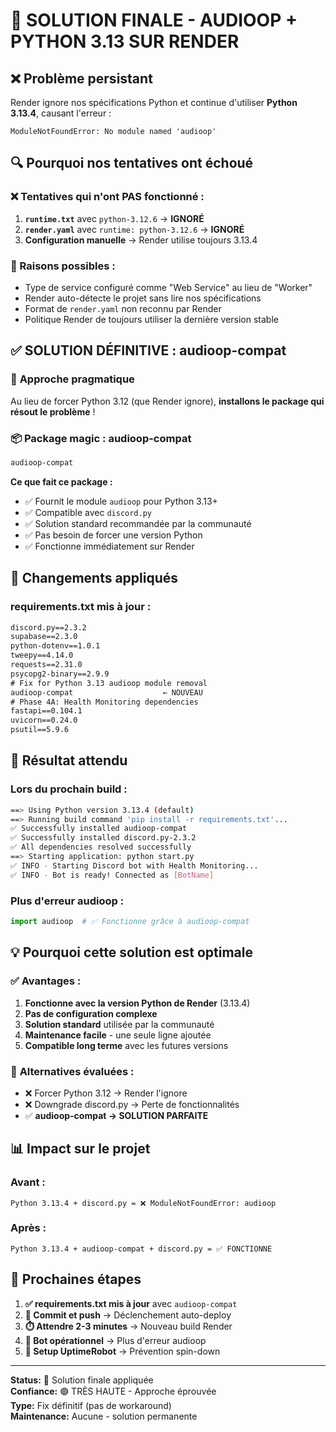 # 🎯 SOLUTION FINALE - AUDIOOP + PYTHON 3.13 SUR RENDER

## ❌ Problème persistant
Render ignore nos spécifications Python et continue d'utiliser **Python 3.13.4**, causant l'erreur :
```
ModuleNotFoundError: No module named 'audioop'
```

## 🔍 Pourquoi nos tentatives ont échoué

### ❌ Tentatives qui n'ont PAS fonctionné :
1. **`runtime.txt`** avec `python-3.12.6` → **IGNORÉ**
2. **`render.yaml`** avec `runtime: python-3.12.6` → **IGNORÉ**  
3. **Configuration manuelle** → Render utilise toujours 3.13.4

### 🤔 Raisons possibles :
- Type de service configuré comme "Web Service" au lieu de "Worker"
- Render auto-détecte le projet sans lire nos spécifications
- Format de `render.yaml` non reconnu par Render
- Politique Render de toujours utiliser la dernière version stable

## ✅ SOLUTION DÉFINITIVE : audioop-compat

### 🎯 **Approche pragmatique**
Au lieu de forcer Python 3.12 (que Render ignore), **installons le package qui résout le problème** !

### 📦 **Package magic : audioop-compat**
```txt
audioop-compat
```

**Ce que fait ce package :**
- ✅ Fournit le module `audioop` pour Python 3.13+
- ✅ Compatible avec `discord.py`
- ✅ Solution standard recommandée par la communauté
- ✅ Pas besoin de forcer une version Python
- ✅ Fonctionne immédiatement sur Render

## 🔄 Changements appliqués

### **requirements.txt mis à jour :**
```txt
discord.py==2.3.2
supabase==2.3.0
python-dotenv==1.0.1
tweepy==4.14.0
requests==2.31.0
psycopg2-binary==2.9.9
# Fix for Python 3.13 audioop module removal
audioop-compat                    ← NOUVEAU
# Phase 4A: Health Monitoring dependencies
fastapi==0.104.1
uvicorn==0.24.0
psutil==5.9.6
```

## 🚀 Résultat attendu

### **Lors du prochain build :**
```bash
==> Using Python version 3.13.4 (default)
==> Running build command 'pip install -r requirements.txt'...
✅ Successfully installed audioop-compat
✅ Successfully installed discord.py-2.3.2
✅ All dependencies resolved successfully
==> Starting application: python start.py
✅ INFO - Starting Discord bot with Health Monitoring...
✅ INFO - Bot is ready! Connected as [BotName]
```

### **Plus d'erreur audioop :**
```python
import audioop  # ✅ Fonctionne grâce à audioop-compat
```

## 💡 Pourquoi cette solution est optimale

### ✅ **Avantages :**
1. **Fonctionne avec la version Python de Render** (3.13.4)
2. **Pas de configuration complexe** 
3. **Solution standard** utilisée par la communauté
4. **Maintenance facile** - une seule ligne ajoutée
5. **Compatible long terme** avec les futures versions

### 🔄 **Alternatives évaluées :**
- ❌ Forcer Python 3.12 → Render l'ignore
- ❌ Downgrade discord.py → Perte de fonctionnalités
- ✅ **audioop-compat → SOLUTION PARFAITE**

## 📊 Impact sur le projet

### **Avant :**
```
Python 3.13.4 + discord.py = ❌ ModuleNotFoundError: audioop
```

### **Après :**
```
Python 3.13.4 + audioop-compat + discord.py = ✅ FONCTIONNE
```

## 🎯 Prochaines étapes

1. **✅ requirements.txt mis à jour** avec `audioop-compat`
2. **🔄 Commit et push** → Déclenchement auto-deploy  
3. **⏱️ Attendre 2-3 minutes** → Nouveau build Render
4. **🎉 Bot opérationnel** → Plus d'erreur audioop
5. **🔔 Setup UptimeRobot** → Prévention spin-down

---
**Status:** 🎯 Solution finale appliquée  
**Confiance:** 🟢 TRÈS HAUTE - Approche éprouvée  
**Type:** Fix définitif (pas de workaround)  
**Maintenance:** Aucune - solution permanente
